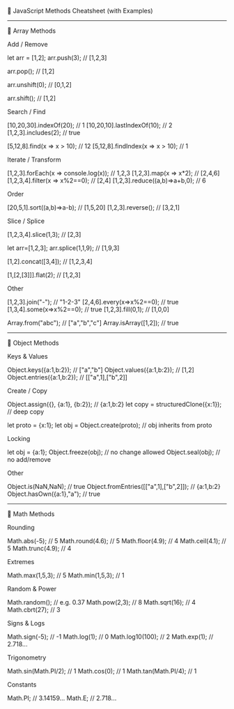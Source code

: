 📘 JavaScript Methods Cheatsheet (with Examples)


---

🔹 Array Methods

Add / Remove

let arr = [1,2];
arr.push(3);   // [1,2,3]

arr.pop();     // [1,2]

arr.unshift(0); // [0,1,2]

arr.shift();    // [1,2]

Search / Find

[10,20,30].indexOf(20);     // 1
[10,20,10].lastIndexOf(10); // 2
[1,2,3].includes(2);        // true

[5,12,8].find(x => x > 10);       // 12
[5,12,8].findIndex(x => x > 10);  // 1

Iterate / Transform

[1,2,3].forEach(x => console.log(x)); // 1,2,3
[1,2,3].map(x => x*2);                // [2,4,6]
[1,2,3,4].filter(x => x%2==0);        // [2,4]
[1,2,3].reduce((a,b)=>a+b,0);         // 6

Order

[20,5,1].sort((a,b)=>a-b); // [1,5,20]
[1,2,3].reverse();         // [3,2,1]

Slice / Splice

[1,2,3,4].slice(1,3);       // [2,3]

let arr=[1,2,3];
arr.splice(1,1,9);          // [1,9,3]

[1,2].concat([3,4]);        // [1,2,3,4]

[1,[2,[3]]].flat(2);        // [1,2,3]

Other

[1,2,3].join("-");          // "1-2-3"
[2,4,6].every(x=>x%2==0);   // true
[1,3,4].some(x=>x%2==0);    // true
[1,2,3].fill(0,1);          // [1,0,0]

Array.from("abc");          // ["a","b","c"]
Array.isArray([1,2]);       // true


---

🔹 Object Methods

Keys & Values

Object.keys({a:1,b:2});   // ["a","b"]
Object.values({a:1,b:2}); // [1,2]
Object.entries({a:1,b:2}); // [["a",1],["b",2]]

Create / Copy

Object.assign({}, {a:1}, {b:2}); // {a:1,b:2}
let copy = structuredClone({x:1}); // deep copy

let proto = {x:1};
let obj = Object.create(proto); // obj inherits from proto

Locking

let obj = {a:1};
Object.freeze(obj); // no change allowed
Object.seal(obj);   // no add/remove

Other

Object.is(NaN,NaN); // true
Object.fromEntries([["a",1],["b",2]]); // {a:1,b:2}
Object.hasOwn({a:1},"a"); // true


---

🔹 Math Methods

Rounding

Math.abs(-5);    // 5
Math.round(4.6); // 5
Math.floor(4.9); // 4
Math.ceil(4.1);  // 5
Math.trunc(4.9); // 4

Extremes

Math.max(1,5,3); // 5
Math.min(1,5,3); // 1

Random & Power

Math.random();    // e.g. 0.37
Math.pow(2,3);    // 8
Math.sqrt(16);    // 4
Math.cbrt(27);    // 3

Signs & Logs

Math.sign(-5);  // -1
Math.log(1);    // 0
Math.log10(100); // 2
Math.exp(1);     // 2.718...

Trigonometry

Math.sin(Math.PI/2); // 1
Math.cos(0);         // 1
Math.tan(Math.PI/4); // 1

Constants

Math.PI; // 3.14159...
Math.E;  // 2.718...

